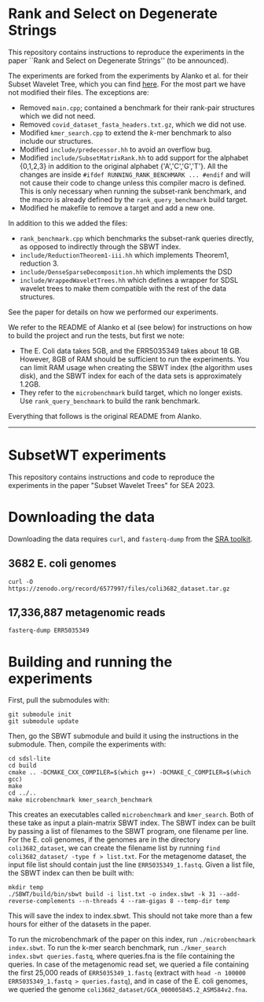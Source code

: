# Rank and Select on Degenerate Strings

This repository contains instructions to reproduce the experiments in the paper ``Rank and Select on Degenerate Strings'' (to be announced). 

The experiments are forked from the experiments by Alanko et al. for their Subset Wavelet Tree, which you can find [here](https://github.com/jnalanko/SubsetWT-Experiments/tree/master). For the most part we have not modified their files. The exceptions are: 

- Removed `main.cpp`; contained a benchmark for their rank-pair structures which we did not need.
- Removed `covid_dataset_fasta_headers.txt.gz`, which we did not use. 
- Modified `kmer_search.cpp` to extend the $k$-mer benchmark to also include our structures.
- Modified `include/predecessor.hh` to avoid an overflow bug. 
- Modified `include/SubsetMatrixRank.hh` to add support for the alphabet {0,1,2,3} in addition to the original alphabet {'A','C','G','T'}. All the changes are inside
       `#ifdef RUNNING_RANK_BENCHMARK
        ...
        #endif`
and will not cause their code to change unless this compiler macro is defined. This is only necessary when running the subset-rank benchmark, and the macro is already defined by the `rank_query_benchmark` build target.
- Modified he makefile to remove a target and add a new one. 
 
In addition to this we added the files:
- `rank_benchmark.cpp` which benchmarks the subset-rank queries directly, as opposed to indirectly through the SBWT index.
- `include/ReductionTheorem1-iii.hh` which implements Theorem1, reduction 3. 
- `include/DenseSparseDecomposition.hh` which implements the DSD
- `include/WrappedWaveletTrees.hh` which defines a wrapper for SDSL wavelet trees to make them compatible with the rest of the data structures. 

See the paper for details on how we performed our experiments.


We refer to the README of Alanko et al (see below) for instructions on how to build the project and run the tests, but first we note: 

- The E. Coli data takes 5GB, and the ERR5035349 takes about 18 GB. However, 8GB of RAM should be sufficient to run the experiments. You can limit RAM usage when creating the SBWT index (the algorithm uses disk), and the SBWT index for each of the data sets is approximately 1.2GB. 
- They refer to the `microbenchmark` build target, which no longer exists. Use `rank_query_benchmark` to build the rank benchmark. 


Everything that follows is the original README from Alanko.

---





# SubsetWT experiments

This repository contains instructions and code to reproduce the experiments in the paper "Subset Wavelet Trees" for SEA 2023.

# Downloading the data

Downloading the data requires `curl`, and `fasterq-dump` from the [SRA toolkit](https://hpc.nih.gov/apps/sratoolkit.html).

## 3682 E. coli genomes

```
curl -O https://zenodo.org/record/6577997/files/coli3682_dataset.tar.gz
```

## 17,336,887 metagenomic reads
```
fasterq-dump ERR5035349
```

# Building and running the experiments

First, pull the submodules with:

```
git submodule init
git submodule update
```

Then, go the SBWT submodule and build it using the instructions in the submodule. Then, compile the experiments with:

```
cd sdsl-lite
cd build
cmake .. -DCMAKE_CXX_COMPILER=$(which g++) -DCMAKE_C_COMPILER=$(which gcc)
make
cd ../..
make microbenchmark kmer_search_benchmark
```

This creates an executables called `microbenchmark` and `kmer_search`. Both of these take as input a plain-matrix SBWT index. The SBWT index can be built by passing a list of filenames to the SBWT program, one filename per line. For the E. coli genomes, if the genomes are in the directory `coli3682_dataset`, we can create the filename list by running `find coli3682_dataset/ -type f > list.txt`. For the metagenome dataset, the input file list should contain just the line `ERR5035349_1.fastq`. Given a list file, the SBWT index can then be built with:

```
mkdir temp
./SBWT/build/bin/sbwt build -i list.txt -o index.sbwt -k 31 --add-reverse-complements --n-threads 4 --ram-gigas 8 --temp-dir temp
```

This will save the index to index.sbwt. This should not take more than a few hours for either of the datasets in the paper.

To run the microbenchmark of the paper on this index, run `./microbenchmark index.sbwt`. To run the k-mer search benchmark, run `./kmer_search index.sbwt queries.fastq`, where queries.fna is the file containing the queries. In case of the metagenomic read set, we queried a file containing the first 25,000 reads of `ERR5035349_1.fastq` (extract with `head -n 100000 ERR5035349_1.fastq > queries.fastq`), and in case of the E. coli genomes, we queried the genome `coli3682_dataset/GCA_000005845.2_ASM584v2.fna`.



